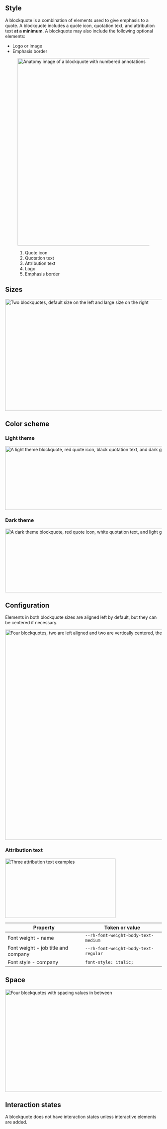 ## Style

A blockquote is a combination of elements used to give emphasis to a quote. A blockquote includes a quote icon, quotation text, and attribution text <strong>at a minimum</strong>. A blockquote may also include the following optional elements:

 - Logo or image
 - Emphasis border

<figure>
  <uxdot-example color-palette="lightest" width-adjustment="774px">
    <img alt="Anatomy image of a blockquote with numbered annotations"
         src="../style-anatomy.svg"
         width="774"
         height="600">
  </uxdot-example>
  <figcaption>

1.  Quote icon
2.  Quotation text
3.  Attribution text
4.  Logo
5.  Emphasis border

  </figcaption>
</figure>

## Sizes

<uxdot-example color-palette="lightest" width-adjustment="996px">
  <img alt="Two blockquotes, default size on the left and large size on the right"
       src="../blockquote-style-sizes.svg"
       width="996"
       height="358">
</uxdot-example>

## Color scheme

<a id="theme"></a>

### Light theme

<uxdot-example color-palette="lightest" width-adjustment="750px">
  <img alt="A light theme blockquote, red quote icon, black quotation text, and dark gray citation text"
       src="../style-color-scheme-light.svg"
       width="750"
       height="204">
</uxdot-example>

### Dark theme

<uxdot-example color-palette="darkest" width-adjustment="750px">
  <img alt="A dark theme blockquote, red quote icon, white quotation text, and light gray citation text"
       src="../style-color-scheme-dark.svg"
       width="750"
       height="204">
</uxdot-example>

## Configuration

Elements in both blockquote sizes are aligned left by default, but they can be centered if necessary.

<uxdot-example color-palette="lightest" width-adjustment="860px">
  <img alt="Four blockquotes, two are left aligned and two are vertically centered, the quote icon is 20px tall"
       src="../style-configuration.svg"
       width="860"
       height="673">
</uxdot-example>

### Attribution text

<uxdot-example color-palette="lightest" width-adjustment="355px">
  <img src="../style-configuration-attribution.svg"
       alt="Three attribution text examples"
       width="355"
       height="190">
</uxdot-example>

<rh-table>

| Property                            | Token or value                       |
| ----------------------------------- | ------------------------------------ |
| Font weight - name                  | `--rh-font-weight-body-text-medium`  |
| Font weight - job title and company | `--rh-font-weight-body-text-regular` |
| Font style - company                | `font-style: italic;`                |

</rh-table>

## Space

<uxdot-example color-palette="lightest" width-adjustment="774px">
  <img src="../style-space.svg"
       alt="Four blockquotes with spacing values in between"
       width="774"
       height="328">
</uxdot-example>

## Interaction states

A blockquote does not have interaction states unless interactive elements are added.
